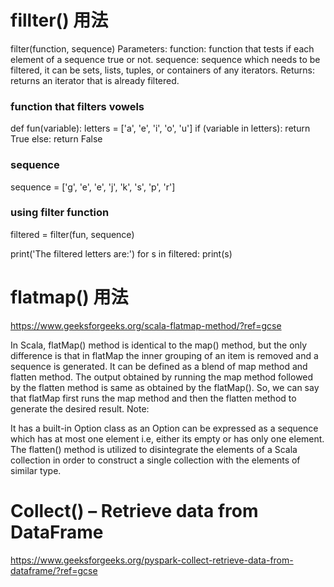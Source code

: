 


# fillter() 用法
filter(function, sequence)
Parameters:
function: function that tests if each element of a 
sequence true or not.
sequence: sequence which needs to be filtered, it can 
be sets, lists, tuples, or containers of any iterators.
Returns:
returns an iterator that is already filtered.

### function that filters vowels
def fun(variable):
	letters = ['a', 'e', 'i', 'o', 'u']
	if (variable in letters):
		return True
	else:
		return False


### sequence
sequence = ['g', 'e', 'e', 'j', 'k', 's', 'p', 'r']

### using filter function
filtered = filter(fun, sequence)

print('The filtered letters are:')
for s in filtered:
	print(s)

# flatmap() 用法

https://www.geeksforgeeks.org/scala-flatmap-method/?ref=gcse

In Scala, flatMap() method is identical to the map() method, but the only difference is that in flatMap the inner grouping of an item is removed and a sequence is generated. It can be defined as a blend of map method and flatten method. The output obtained by running the map method followed by the flatten method is same as obtained by the flatMap(). So, we can say that flatMap first runs the map method and then the flatten method to generate the desired result.
Note:

It has a built-in Option class as an Option can be expressed as a sequence which has at most one element i.e, either its empty or has only one element.
The flatten() method is utilized to disintegrate the elements of a Scala collection in order to construct a single collection with the elements of similar type.

# Collect() – Retrieve data from DataFrame

https://www.geeksforgeeks.org/pyspark-collect-retrieve-data-from-dataframe/?ref=gcse

